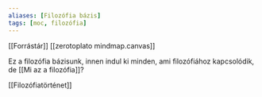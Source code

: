 ```yaml
---
aliases: [Filozófia bázis]
tags: [moc, filozófia]
---
```

[[Forrástár]]
[[zerotoplato mindmap.canvas]]

Ez a filozófia bázisunk, innen indul ki minden, ami filozófiához kapcsolódik, de [[Mi az a filozófia]]?

[[Filozófiatörténet]]
